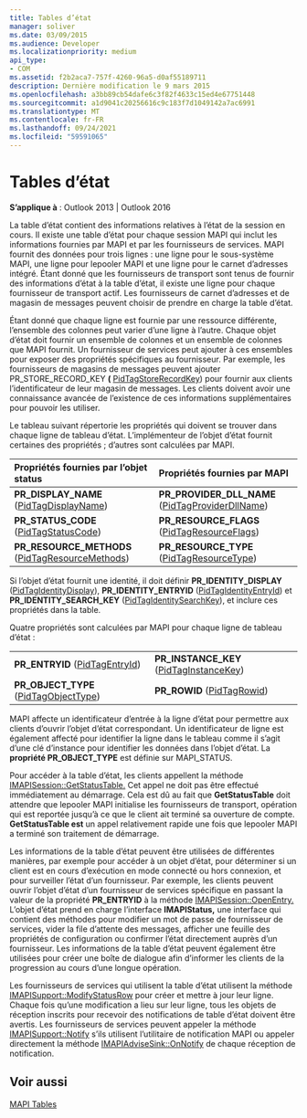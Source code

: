 ```yaml
---
title: Tables d’état
manager: soliver
ms.date: 03/09/2015
ms.audience: Developer
ms.localizationpriority: medium
api_type:
- COM
ms.assetid: f2b2aca7-757f-4260-96a5-d0af55189711
description: Dernière modification le 9 mars 2015
ms.openlocfilehash: a3bb89cb54dafe6c3f82f4633c15ed4e67751448
ms.sourcegitcommit: a1d9041c20256616c9c183f7d1049142a7ac6991
ms.translationtype: MT
ms.contentlocale: fr-FR
ms.lasthandoff: 09/24/2021
ms.locfileid: "59591065"
---
```

# <a name="status-tables"></a>Tables d’état

  
  
**S’applique à** : Outlook 2013 | Outlook 2016 
  
La table d’état contient des informations relatives à l’état de la session en cours. Il existe une table d’état pour chaque session MAPI qui inclut les informations fournies par MAPI et par les fournisseurs de services. MAPI fournit des données pour trois lignes : une ligne pour le sous-système MAPI, une ligne pour lepooler MAPI et une ligne pour le carnet d’adresses intégré. Étant donné que les fournisseurs de transport sont tenus de fournir des informations d’état à la table d’état, il existe une ligne pour chaque fournisseur de transport actif. Les fournisseurs de carnet d’adresses et de magasin de messages peuvent choisir de prendre en charge la table d’état. 
  
Étant donné que chaque ligne est fournie par une ressource différente, l’ensemble des colonnes peut varier d’une ligne à l’autre. Chaque objet d’état doit fournir un ensemble de colonnes et un ensemble de colonnes que MAPI fournit. Un fournisseur de services peut ajouter à ces ensembles pour exposer des propriétés spécifiques au fournisseur. Par exemple, les fournisseurs de magasins de messages peuvent ajouter PR_STORE_RECORD_KEY **(** [PidTagStoreRecordKey](pidtagstorerecordkey-canonical-property.md)) pour fournir aux clients l’identificateur de leur magasin de messages. Les clients doivent avoir une connaissance avancée de l’existence de ces informations supplémentaires pour pouvoir les utiliser. 
  
Le tableau suivant répertorie les propriétés qui doivent se trouver dans chaque ligne de tableau d’état. L’implémenteur de l’objet d’état fournit certaines des propriétés ; d’autres sont calculées par MAPI.
  
|**Propriétés fournies par l’objet status**|**Propriétés fournies par MAPI**|
|:-----|:-----|
|**PR_DISPLAY_NAME** ([PidTagDisplayName](pidtagdisplayname-canonical-property.md))  <br/> |**PR_PROVIDER_DLL_NAME** ([PidTagProviderDllName](pidtagproviderdllname-canonical-property.md))  <br/> |
|**PR_STATUS_CODE** ([PidTagStatusCode](pidtagstatuscode-canonical-property.md))  <br/> |**PR_RESOURCE_FLAGS** ([PidTagResourceFlags](pidtagresourceflags-canonical-property.md))  <br/> |
|**PR_RESOURCE_METHODS** ([PidTagResourceMethods](pidtagresourcemethods-canonical-property.md))  <br/> |**PR_RESOURCE_TYPE** ([PidTagResourceType](pidtagresourcetype-canonical-property.md))  <br/> |
   
Si l’objet d’état fournit une identité, il doit définir **PR_IDENTITY_DISPLAY** ([PidTagIdentityDisplay](pidtagidentitydisplay-canonical-property.md)), **PR_IDENTITY_ENTRYID** ([PidTagIdentityEntryId](pidtagidentityentryid-canonical-property.md)) et **PR_IDENTITY_SEARCH_KEY** ([PidTagIdentitySearchKey](pidtagidentitysearchkey-canonical-property.md)), et inclure ces propriétés dans la table. 
  
Quatre propriétés sont calculées par MAPI pour chaque ligne de tableau d’état :
  
|||
|:-----|:-----|
|**PR_ENTRYID** ([PidTagEntryId](pidtagentryid-canonical-property.md))  <br/> |**PR_INSTANCE_KEY** ([PidTagInstanceKey](pidtaginstancekey-canonical-property.md))  <br/> |
|**PR_OBJECT_TYPE** ([PidTagObjectType](pidtagobjecttype-canonical-property.md))  <br/> |**PR_ROWID** ([PidTagRowid](pidtagrowid-canonical-property.md))  <br/> |
   
MAPI affecte un identificateur d’entrée à la ligne d’état pour permettre aux clients d’ouvrir l’objet d’état correspondant. Un identificateur de ligne est également affecté pour identifier la ligne dans le tableau comme il s’agit d’une clé d’instance pour identifier les données dans l’objet d’état. La **propriété PR_OBJECT_TYPE** est définie sur MAPI_STATUS. 
  
Pour accéder à la table d’état, les clients appellent la méthode [IMAPISession::GetStatusTable.](imapisession-getstatustable.md) Cet appel ne doit pas être effectué immédiatement au démarrage. Cela est dû au fait que **GetStatusTable** doit attendre que lepooler MAPI initialise les fournisseurs de transport, opération qui est reportée jusqu’à ce que le client ait terminé sa ouverture de compte. **GetStatusTable est** un appel relativement rapide une fois que lepooler MAPI a terminé son traitement de démarrage. 
  
Les informations de la table d’état peuvent être utilisées de différentes manières, par exemple pour accéder à un objet d’état, pour déterminer si un client est en cours d’exécution en mode connecté ou hors connexion, et pour surveiller l’état d’un fournisseur. Par exemple, les clients peuvent ouvrir l’objet d’état d’un fournisseur de services spécifique en passant la valeur de la propriété **PR_ENTRYID** à la méthode [IMAPISession::OpenEntry.](imapisession-openentry.md) L’objet d’état prend en charge l’interface **IMAPIStatus,** une interface qui contient des méthodes pour modifier un mot de passe de fournisseur de services, vider la file d’attente des messages, afficher une feuille des propriétés de configuration ou confirmer l’état directement auprès d’un fournisseur. Les informations de la table d’état peuvent également être utilisées pour créer une boîte de dialogue afin d’informer les clients de la progression au cours d’une longue opération. 
  
Les fournisseurs de services qui utilisent la table d’état utilisent la méthode [IMAPISupport::ModifyStatusRow](imapisupport-modifystatusrow.md) pour créer et mettre à jour leur ligne. Chaque fois qu’une modification a lieu sur leur ligne, tous les objets de réception inscrits pour recevoir des notifications de table d’état doivent être avertis. Les fournisseurs de services peuvent appeler la méthode [IMAPISupport::Notify](imapisupport-notify.md) s’ils utilisent l’utilitaire de notification MAPI ou appeler directement la méthode [IMAPIAdviseSink::OnNotify](imapiadvisesink-onnotify.md) de chaque réception de notification. 
  
## <a name="see-also"></a>Voir aussi



[MAPI Tables](mapi-tables.md)

